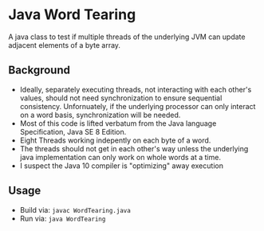 # Java Word Tearing

A java class to test if multiple threads of the underlying
JVM can update adjacent elements of a byte array.

## Background

* Ideally, separately executing threads, not interacting with
  each other's values, should not need synchronization to ensure
  sequential consistency.  Unfornuately, if the underlying processor
  can only interact on a word basis, synchronization will be needed.
* Most of this code is lifted verbatum from the Java language
  Specification, Java SE 8 Edition.
* Eight Threads working indepently on each byte of a word.
* The threads should not get in each other's way unless the
  underlying java implementation can only work on whole words at a time.
* I suspect the Java 10 compiler is "optimizing" away execution

## Usage

* Build via: `javac WordTearing.java`
* Run via:   `java WordTearing`
